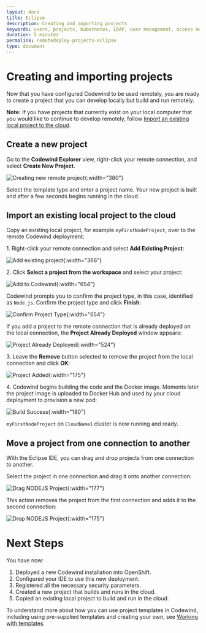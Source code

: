 ```yaml
---
layout: docs
title: Eclipse
description: Creating and importing projects
keywords: users, projects, Kubernetes, LDAP, user management, access management, login, deployment, pod, security, securing cloud connection, remote deployment of Codewind
duration: 5 minutes
permalink: remotedeploy-projects-eclipse
type: document
---
```


# Creating and importing projects

Now that you have configured Codewind to be used remotely, you are ready to create a project that you can develop locally but build and run remotely.  

**Note:** If you have projects that currently exist on your local computer that you would like to continue to develop remotely, follow [Import an existing local project to the cloud](#import-an-existing-local-project-to-the-cloud).

## Create a new project

Go to the **Codewind Explorer** view, right-click your remote connection, and select **Create New Project**. 

![Creating new remote project](./images/remotedeploy-projects-eclipse/eclipse_create-new-project.png){:width="380"}

Select the template type and enter a project name. Your new project is built and after a few seconds begins running in the cloud.

## Import an existing local project to the cloud

Copy an existing local project, for example `myFirstNodeProject`, over to the remote Codewind deployment:

1\. Right-click your remote connection and select **Add Existing Project**:

![Add existing project](./images/remotedeploy-projects-eclipse/eclipse_add-project.png){:width="366"}

2\. Click **Select a project from the workspace** and select your project: 

![Add to Codewind](./images/remotedeploy-projects-eclipse/eclipse_select-project.png){:width="654"}

Codewind prompts you to confirm the project type, in this case, identified as `Node.js`. Confirm the project type and click **Finish**:

![Confirm Project Type](./images/remotedeploy-projects-eclipse/eclipse_confirm-project.png){:width="654"}

If you add a project to the remote connection that is already deployed on the local connection, the **Project Already Deployed** window appears: 

![Project Already Deployed](./images/remotedeploy-projects-eclipse/eclipse_project-deployed.png){:width="524"}

3\. Leave the **Remove** button selected to remove the project from the 
local connection and click **OK**: 

![Project Added](./images/remotedeploy-projects-eclipse/eclipse_build-project.png){:width="175"}

4\. Codewind begins building the code and the Docker image. Moments later the project image is uploaded to Docker Hub and used by your cloud deployment to provision a new pod:

![Build Success](./images/remotedeploy-projects-eclipse/eclipse_build-project-successful.png){:width="180"}

`myFirstNodeProject` on `CloudName1` cluster is now running and ready.

## Move a project from one connection to another 

With the Eclipse IDE, you can drag and drop projects from one connection to another. 

Select the project in one connection and drag it onto another connection: 

![Drag NODEJS Project](./images/remotedeploy-projects-eclipse/eclipse_move-node-project.png){:width="177"}

This action removes the project from the first connection and adds it to the second connection:

![Drop NODEJS Project](./images/remotedeploy-projects-eclipse/eclipse_place-node-project.png){:width="175"}

# Next Steps

You have now:

1. Deployed a new Codewind installation into OpenShift.
2. Configured your IDE to use this new deployment.
3. Registered all the necessary security parameters.
4. Created a new project that builds and runs in the cloud.
5. Copied an existing local project to build and run in the cloud.

To understand more about how you can use project templates in Codewind, including using pre-supplied templates and creating your own, see [Working with templates](./workingwithtemplates.html)